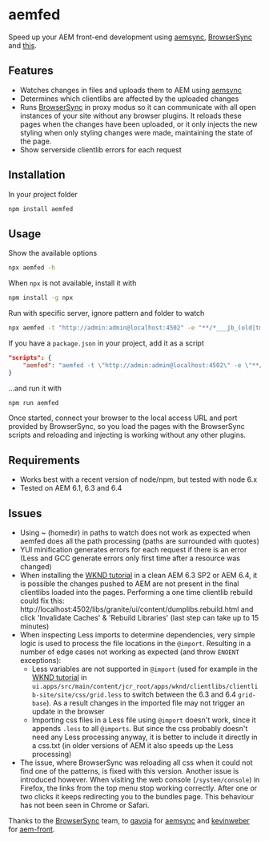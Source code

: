 # aemfed

Speed up your AEM front-end development using [aemsync](https://www.npmjs.com/package/aemsync), [BrowserSync](https://www.npmjs.com/package/browser-sync) and [this](https://github.com/abmaonline/aemfed).

## Features

- Watches changes in files and uploads them to AEM using [aemsync](https://www.npmjs.com/package/aemsync)
- Determines which clientlibs are affected by the uploaded changes
- Runs [BrowserSync](https://www.npmjs.com/package/browser-sync) in proxy modus so it can communicate with all open instances of your site without any browser plugins. It reloads these pages when the changes have been uploaded, or it only injects the new styling when only styling changes were made, maintaining the state of the page.
- Show serverside clientlib errors for each request

## Installation

In your project folder

```sh
npm install aemfed
```

## Usage

Show the available options

```sh
npx aemfed -h
```

When `npx` is not available, install it with

```sh
npm install -g npx
```

Run with specific server, ignore pattern and folder to watch

```sh
npx aemfed -t "http://admin:admin@localhost:4502" -e "**/*___jb_(old|tmp)___" -w "src/content/jcr_root/"
```

If you have a `package.json` in your project, add it as a script

```json
"scripts": {
    "aemfed": "aemfed -t \"http://admin:admin@localhost:4502\" -e \"**/*___jb_(old|tmp)___\" -w \"src/content/jcr_root/\""
}
```

...and run it with

```sh
npm run aemfed
```

Once started, connect your browser to the local access URL and port provided by BrowserSync, so you load the pages with the BrowserSync scripts and reloading and injecting is working without any other plugins.

## Requirements

- Works best with a recent version of node/npm, but tested with node 6.x
- Tested on AEM 6.1, 6.3 and 6.4

## Issues

- Using ~ (homedir) in paths to watch does not work as expected when aemfed does all the path processing (paths are surrounded with quotes)
- YUI minification generates errors for each request if there is an error (Less and GCC generate errors only first time after a resource was changed)
- When installing the [WKND tutorial](https://github.com/Adobe-Marketing-Cloud/aem-guides-wknd) in a clean AEM 6.3 SP2 or AEM 6.4, it is possible the changes pushed to AEM are not present in the final clientlibs loaded into the pages. Performing a one time clientlib rebuild could fix this: http://localhost:4502/libs/granite/ui/content/dumplibs.rebuild.html and click 'Invalidate Caches' & 'Rebuild Libraries' (last step can take up to 15 minutes)
- When inspecting Less imports to determine dependencies, very simple logic is used to process the file locations in the `@import`. Resulting in a number of edge cases not working as expected (and throw `ENOENT` exceptions):
  - Less variables are not supported in `@import` (used for example in the [WKND tutorial](https://github.com/Adobe-Marketing-Cloud/aem-guides-wknd) in `ui.apps/src/main/content/jcr_root/apps/wknd/clientlibs/clientlib-site/site/css/grid.less` to switch between the 6.3 and 6.4 `grid-base`). As a result changes in the imported file may not trigger an update in the browser
  - Importing css files in a Less file using `@import` doesn't work, since it appends `.less` to all `@imports`. But since the css probably doesn't need any Less processing anyway, it is better to include it directly in a css.txt (in older versions of AEM it also speeds up the Less processing)
- The issue, where BrowserSync was reloading all css when it could not find one of the patterns, is fixed with this version. Another issue is introduced however. When visiting the web console (`/system/console`) in Firefox, the links from the top menu stop working correctly. After one or two clicks it keeps redirecting you to the bundles page. This behaviour has not been seen in Chrome or Safari.

Thanks to the [BrowserSync](https://www.npmjs.com/package/browser-sync) team, to [gavoja](https://github.com/gavoja) for [aemsync](https://www.npmjs.com/package/aemsync) and [kevinweber](https://github.com/kevinweber) for [aem-front](https://www.npmjs.com/package/aem-front).
